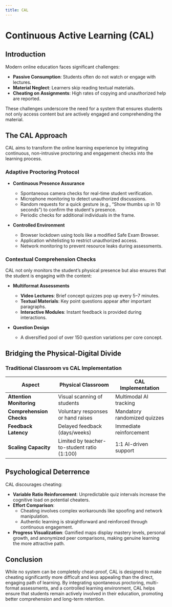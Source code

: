 ```yaml
---
title: CAL
---
```



# Continuous Active Learning (CAL)

## Introduction

Modern online education faces significant challenges:
- **Passive Consumption**: Students often do not watch or engage with lectures.
- **Material Neglect**: Learners skip reading textual materials.
- **Cheating on Assignments**: High rates of copying and unauthorized help are reported.

These challenges underscore the need for a system that ensures students not only access content but are actively engaged and comprehending the material.

## The CAL Approach

CAL aims to transform the online learning experience by integrating continuous, non-intrusive proctoring and engagement checks into the learning process.

### Adaptive Proctoring Protocol

- **Continuous Presence Assurance**
  - Spontaneous camera checks for real-time student verification.
  - Microphone monitoring to detect unauthorized discussions.
  - Random requests for a quick gesture (e.g., “Show thumbs up in 10 seconds”) to confirm the student's presence.
  - Periodic checks for additional individuals in the frame.
  
- **Controlled Environment**
  - Browser lockdown using tools like a modified Safe Exam Browser.
  - Application whitelisting to restrict unauthorized access.
  - Network monitoring to prevent resource leaks during assessments.

### Contextual Comprehension Checks

CAL not only monitors the student’s physical presence but also ensures that the student is engaging with the content:
- **Multiformat Assessments**
  - **Video Lectures**: Brief concept quizzes pop up every 5–7 minutes.
  - **Textual Materials**: Key point questions appear after important paragraphs.
  - **Interactive Modules**: Instant feedback is provided during interactions.
  
- **Question Design**
  - A diversified pool of over 150 question variations per core concept.

## Bridging the Physical-Digital Divide

### Traditional Classroom vs CAL Implementation

| **Aspect**               | **Physical Classroom**              | **CAL Implementation**          |
|--------------------------|-------------------------------------|---------------------------------|
| **Attention Monitoring** | Visual scanning of students       | Multimodal AI tracking          |
| **Comprehension Checks** | Voluntary responses or hand raises | Mandatory randomized quizzes    |
| **Feedback Latency**     | Delayed feedback (days/weeks)     | Immediate reinforcement         |
| **Scaling Capacity**     | Limited by teacher-to-student ratio (1:100) | 1:1 AI-driven support         |

## Psychological Deterrence

CAL discourages cheating:
- **Variable Ratio Reinforcement**: Unpredictable quiz intervals increase the cognitive load on potential cheaters.
- **Effort Comparison**:
  - Cheating involves complex workarounds like spoofing and network manipulation.
  - Authentic learning is straightforward and reinforced through continuous engagement.
- **Progress Visualization**: Gamified maps display mastery levels, personal growth, and anonymized peer comparisons, making genuine learning the more attractive path.

## Conclusion

While no system can be completely cheat-proof, CAL is designed to make cheating significantly more difficult and less appealing than the direct, engaging path of learning. By integrating spontaneous proctoring, multi-format assessments, and a controlled learning environment, CAL helps ensure that students remain actively involved in their education, promoting better comprehension and long-term retention.
